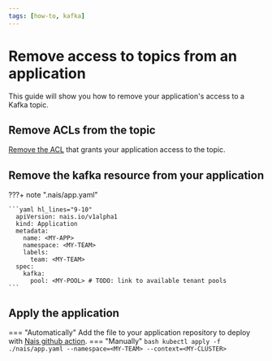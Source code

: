 ```yaml
---
tags: [how-to, kafka]
---
```


# Remove access to topics from an application
This guide will show you how to remove your application's access to a Kafka topic.

## Remove ACLs from the topic
[Remove the ACL](manage-acl.md) that grants your application access to the topic.

## Remove the kafka resource from your application
???+ note ".nais/app.yaml"

    ```yaml hl_lines="9-10"
      apiVersion: nais.io/v1alpha1
      kind: Application
      metadata:
        name: <MY-APP>
        namespace: <MY-TEAM>
        labels:
          team: <MY-TEAM>
      spec:
        kafka:
          pool: <MY-POOL> # TODO: link to available tenant pools
    ```

## Apply the application
=== "Automatically"
    Add the file to your application repository to deploy with [Nais github action](../../../build/how-to/build-and-deploy.md).
=== "Manually"
    ```bash
    kubectl apply -f ./nais/app.yaml --namespace=<MY-TEAM> --context=<MY-CLUSTER>
    ```
